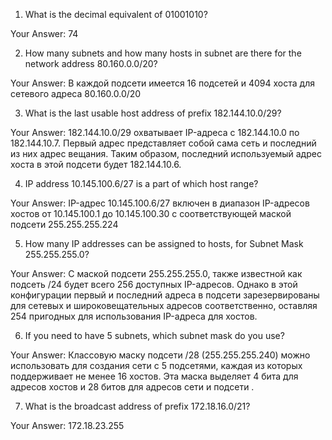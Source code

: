 1. What is the decimal equivalent of 01001010?

Your Answer: 
	     74 

2. How many subnets and how many hosts in subnet are there for the network address 80.160.0.0/20?

Your Answer: 
	     В каждой подсети имеется 16 подсетей и 4094 хоста для сетевого адреса 80.160.0.0/20

3. What is the last usable host address of prefix 182.144.10.0/29?

Your Answer: 
	     182.144.10.0/29 охватывает IP-адреса с 182.144.10.0 по 182.144.10.7. 
             Первый адрес представляет собой сама сеть и последний из них адрес вещания.
	     Таким образом, последний используемый адрес хоста в этой подсети будет 182.144.10.6.

4. IP address 10.145.100.6/27 is a part of which host range?

Your Answer: 
	     IP-адрес 10.145.100.6/27 включен в диапазон IP-адресов хостов от 10.145.100.1 до 10.145.100.30 с соответствующей маской подсети 255.255.255.224

5. How many IP addresses can be assigned to hosts, for Subnet Mask 255.255.255.0?

Your Answer: 
	     С маской подсети 255.255.255.0, также известной как подсеть /24
	     будет всего 256 доступных IP-адресов. Однако в этой конфигурации первый 
	     и последний адреса в подсети зарезервированы для сетевых и широковещательных адресов соответственно,
	     оставляя 254 пригодных для использования IP-адреса для хостов.

6. If you need to have 5 subnets, which subnet mask do you use? 

Your Answer:
	      Классовую маску подсети /28 (255.255.255.240) можно использовать для создания сети с 5 подсетями, 
	      каждая из которых поддерживает не менее 16 хостов. Эта маска выделяет 4 бита для адресов хостов и 28 битов для адресов сети и подсети . 

7. What is the broadcast address of prefix 172.18.16.0/21?

Your Answer: 
	     172.18.23.255

